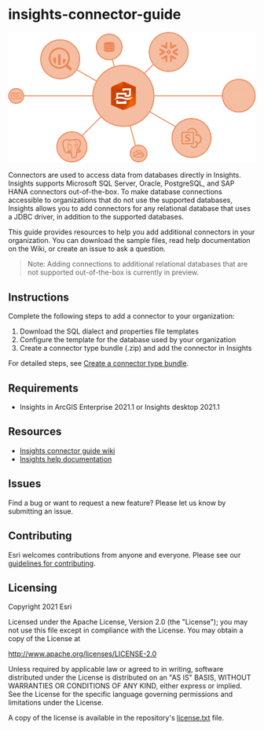# insights-connector-guide

![Insights connectors](https://github.com/Esri/insights-connector-guide/blob/main/img/connectors.png)

Connectors are used to access data from databases directly in Insights. Insights supports Microsoft SQL Server, Oracle, PostgreSQL, and SAP HANA connectors out-of-the-box. To make database connections accessible to organizations that do not use the supported databases, Insights allows you to add connectors for any relational database that uses a JDBC driver, in addition to the supported databases.

This guide provides resources to help you add additional connectors in your organization. You can download the sample files, read help documentation on the Wiki, or create an issue to ask a question.

> Note: Adding connections to additional relational databases that are not supported out-of-the-box is currently in preview.

## Instructions

Complete the following steps to add a connector to your organization:

1. Download the SQL dialect and properties file templates 
2. Configure the template for the database used by your organization
3. Create a connector type bundle (.zip) and add the connector in Insights

For detailed steps, see [Create a connector type bundle](https://github.com/ArcGIS/insights-connector-guide/wiki/Create-a-connector-type-bundle).

## Requirements

* Insights in ArcGIS Enterprise 2021.1 or Insights desktop 2021.1

## Resources

- [Insights connector guide wiki](https://github.com/ArcGIS/insights-connector-guide/wiki)
- [Insights help documentation](https://www.esri.com/en-us/arcgis/products/arcgis-insights/resources)

## Issues

Find a bug or want to request a new feature?  Please let us know by submitting an issue.

## Contributing

Esri welcomes contributions from anyone and everyone. Please see our [guidelines for contributing](https://github.com/esri/contributing).

## Licensing
Copyright 2021 Esri

Licensed under the Apache License, Version 2.0 (the "License");
you may not use this file except in compliance with the License.
You may obtain a copy of the License at

   http://www.apache.org/licenses/LICENSE-2.0

Unless required by applicable law or agreed to in writing, software
distributed under the License is distributed on an "AS IS" BASIS,
WITHOUT WARRANTIES OR CONDITIONS OF ANY KIND, either express or implied.
See the License for the specific language governing permissions and
limitations under the License.

A copy of the license is available in the repository's [license.txt](https://github.com/ArcGIS/insights-connector-guide/blob/main/license.txt) file.
